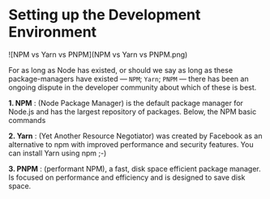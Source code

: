 # Setting up the Development Environment

![NPM vs Yarn vs PNPM](NPM vs Yarn vs PNPM.png)

For as long as Node has existed, or should we say as long as these package-managers have existed — `NPM`; `Yarn`; `PNPM` — there has been an ongoing dispute in the developer community about which of these is best.

**1. NPM** :
(Node Package Manager) is the default package manager for Node.js and has the largest repository of packages. Below, the NPM basic commands

**2. Yarn** : 
(Yet Another Resource Negotiator) was created by Facebook as an alternative to npm with improved performance and security features.
You can install Yarn using npm ;-) 

**3. PNPM** :
(performant NPM), a fast, disk space efficient package manager. Is focused on performance and efficiency and is designed to save disk space. 
